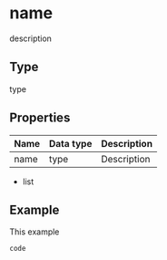 # name

description

## Type

type

## Properties

| **Name** | **Data type** | **Description** |
| ------------- | ------------- | ------------- |
| name | type | Description |
- list

## Example

This example

```javascript
code
```